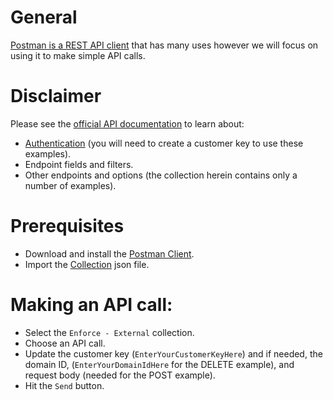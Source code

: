 # General
[Postman is a REST API client](https://www.getpostman.com/) that has many uses however we will focus on using it to make simple API calls.

# Disclaimer
Please see the [official API documentation](https://docs.umbrella.com/enforcement-api/reference/) to learn about:
* [Authentication](https://docs.umbrella.com/enforcement-api/reference/#authentication-and-versioning) (you will need to create a customer key to use these examples).
* Endpoint fields and filters.
* Other endpoints and options (the collection herein contains only a number of examples).

# Prerequisites
* Download and install the [Postman Client](https://www.getpostman.com/apps).
* Import the [Collection](https://github.com/CiscoDevNet/cloud-security/blob/master/Umbrella/PostmanExamples/EnforcementAPI/Enforce%20-%20External.postman_collection.json) json file.

# Making an API call:
* Select the `Enforce - External` collection.
* Choose an API call.
* Update the customer key (`EnterYourCustomerKeyHere`) and if needed, the domain ID, (`EnterYourDomainIdHere` for the DELETE example), and request body (needed for the POST example).
* Hit the `Send` button.
